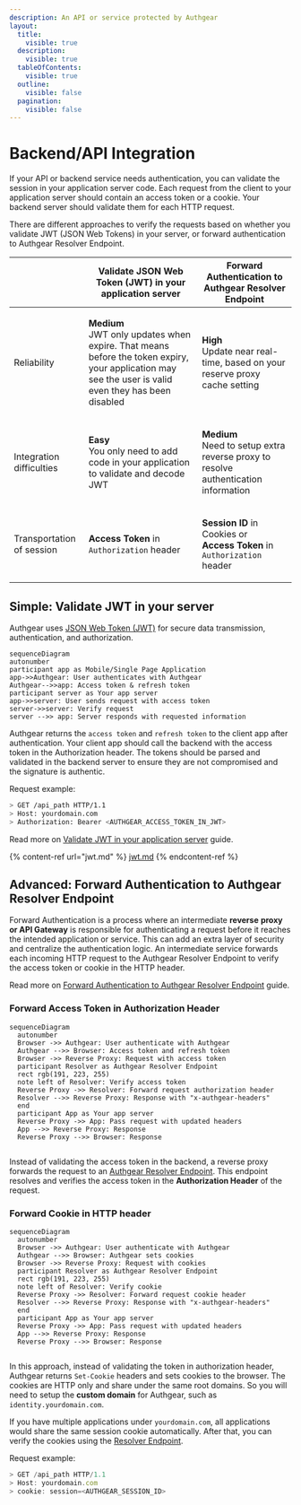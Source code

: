 ```yaml
---
description: An API or service protected by Authgear
layout:
  title:
    visible: true
  description:
    visible: true
  tableOfContents:
    visible: true
  outline:
    visible: false
  pagination:
    visible: false
---
```


# Backend/API Integration

If your API or backend service needs authentication, you can validate the session in your application server code. Each request from the client to your application server should contain an access token or a cookie. Your backend server should validate them for each HTTP request.

There are different approaches to verify the requests based on whether you validate JWT (JSON Web Tokens) in your server, or forward authentication to Authgear Resolver Endpoint.

|                           | Validate JSON Web Token (JWT) in your application server                                                                                                                   | Forward Authentication to Authgear Resolver Endpoint                                                                    |
| ------------------------- | -------------------------------------------------------------------------------------------------------------------------------------------------------------------------- | ----------------------------------------------------------------------------------------------------------------------- |
| Reliability               | <p><strong>Medium</strong><br>JWT only updates when expire. That means before the token expiry, your application may see the user is valid even they has been disabled</p> | <p><strong>High</strong><br>Update near real-time, based on your reserve proxy cache setting</p>                        |
| Integration difficulties  | <p><strong>Easy</strong><br>You only need to add code in your application to validate and decode JWT</p>                                                                   | <p><strong>Medium</strong><br>Need to setup extra reverse proxy to resolve authentication information</p>               |
| Transportation of session | **Access Token** in `Authorization` header                                                                                                                                 | <p><strong>Session ID</strong> in Cookies or <br><strong>Access Token</strong> in <code>Authorization</code> header</p> |

## Simple: Validate JWT in your server

Authgear uses [JSON Web Token (JWT)](https://jwt.io/?_gl=1*1ybgym6*rollup_ga*MTI1NDM1NjUwMy4xNjg3NzEyNTIz*rollup_ga_F1G3E656YZ*MTY5MTEzNjEzNS45NS4xLjE2OTExMzYxNDguNDcuMC4w*_ga*MTI1NDM1NjUwMy4xNjg3NzEyNTIz*_ga_QKMSDV5369*MTY5MTEzNjEzNS44Ny4xLjE2OTExMzYxNDguNDcuMC4w&_ga=2.165043391.1472871049.1691063710-1254356503.1687712523) for secure data transmission, authentication, and authorization.&#x20;

```mermaid
sequenceDiagram
autonumber
participant app as Mobile/Single Page Application
app->>Authgear: User authenticates with Authgear
Authgear-->>app: Access token & refresh token
participant server as Your app server
app->>server: User sends request with access token
server->>server: Verify request
server -->> app: Server responds with requested information
```

Authgear returns the `access token` and `refresh token` to the client app after authentication. Your client app should call the backend with the access token in the Authorization header. The tokens should be parsed and validated in the backend server to ensure they are not compromised and the signature is authentic.&#x20;

Request example:

```bash
> GET /api_path HTTP/1.1
> Host: yourdomain.com
> Authorization: Bearer <AUTHGEAR_ACCESS_TOKEN_IN_JWT>
```

Read more on [Validate JWT in your application server](jwt.md) guide.

{% content-ref url="jwt.md" %}
[jwt.md](jwt.md)
{% endcontent-ref %}



## Advanced: Forward Authentication to Authgear Resolver Endpoint

Forward Authentication is a process where an intermediate **reverse** **proxy or API Gateway** is responsible for authenticating a request before it reaches the intended application or service. This can add an extra layer of security and centralize the authentication logic. An intermediate service forwards each incoming HTTP request to the Authgear Resolver Endpoint to verify the access token or cookie in the HTTP header.&#x20;

Read more on [Forward Authentication to Authgear Resolver Endpoint](nginx.md) guide.

### Forward Access Token in Authorization Header

```mermaid
sequenceDiagram
  autonumber
  Browser ->> Authgear: User authenticate with Authgear
  Authgear -->> Browser: Access token and refresh token
  Browser ->> Reverse Proxy: Request with access token
  participant Resolver as Authgear Resolver Endpoint
  rect rgb(191, 223, 255)
  note left of Resolver: Verify access token
  Reverse Proxy ->> Resolver: Forward request authorization header
  Resolver -->> Reverse Proxy: Response with "x-authgear-headers"
  end
  participant App as Your app server
  Reverse Proxy ->> App: Pass request with updated headers
  App -->> Reverse Proxy: Response
  Reverse Proxy -->> Browser: Response
  
```



Instead of validating the access token in the backend, a reverse proxy forwards the request to an [Authgear Resolver Endpoint](nginx.md#authgear-resolver-endpoint). This endpoint resolves and verifies the access token in the **Authorization Header** of the request.

### Forward Cookie in HTTP header

```mermaid
sequenceDiagram
  autonumber
  Browser ->> Authgear: User authenticate with Authgear
  Authgear -->> Browser: Authgear sets cookies
  Browser ->> Reverse Proxy: Request with cookies
  participant Resolver as Authgear Resolver Endpoint
  rect rgb(191, 223, 255)
  note left of Resolver: Verify cookie
  Reverse Proxy ->> Resolver: Forward request cookie header
  Resolver -->> Reverse Proxy: Response with "x-authgear-headers"
  end
  participant App as Your app server
  Reverse Proxy ->> App: Pass request with updated headers
  App -->> Reverse Proxy: Response
  Reverse Proxy -->> Browser: Response
  
```

In this approach, instead of validating the token in authorization header, Authgear returns `Set-Cookie` headers and sets cookies to the browser. The cookies are HTTP only and share under the same root domains. So you will need to setup the **custom domain** for Authgear, such as `identity.yourdomain.com`.

If you have multiple applications under `yourdomain.com`, all applications would share the same session cookie automatically. After that, you can verify the cookies using the [Resolver Endpoint](nginx.md).

Request example:

```javascript
> GET /api_path HTTP/1.1
> Host: yourdomain.com
> cookie: session=<AUTHGEAR_SESSION_ID>
```
